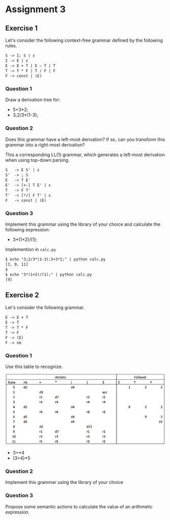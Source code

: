 
Assignment 3
============

Exercise 1
----------

Let's consider the following context-free grammar defined by the following rules.

```
S -> I; S | ε 
I -> E | ε
E -> E + T | E – T | T
T -> T * F | T / F | F
F -> const | (E)
```


### Question 1

Draw a derivation tree for:

- 5+3*2;
- 3;2/3*(1-3);


### Question 2

Does this grammar have a left-most derivation? If so, can you transform this grammar into a right-most derivation?

This a corresponding LL(1) grammar, which generates a left-most derivation when using top-down parsing.

```
S   -> E S' | ε
S'  -> ; S
E   -> T E'
E'  -> [+-] T E' | ε
T   -> F T'
T'  -> [*/] F T' | ε
F   -> const | (E)
```

### Question 3

Implement this grammar using the library of your choice and calculate the following expression:

- 3*(1+2)/(1);

Implemention in `calc.py`

```
$ echo "3;2/3*(1-3);5+3*2;" | python calc.py
[3, 0, 11]
$ 
$ echo "3*(1+2)/(1);" | python calc.py
[9]
```


Exercise 2
----------

Let's consider the following grammar.

```
E -> E + T
E -> T
T -> T * F
T -> F
F -> (E)
F -> nb
```

### Question 1

Use this table to recognize.

<img src="/doc/images/assignment_03_table.png"/>

- 3+*4
- (3+4)*5


### Question 2

Implement this grammar using the library of your choice


### Question 3

Propose some semantic actions to calculate the value of an arithmetic expression.


